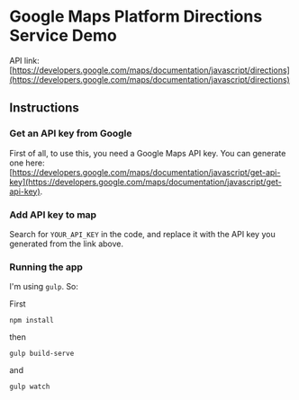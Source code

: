 # Google Maps Platform Directions Service Demo

API link: [https://developers.google.com/maps/documentation/javascript/directions](https://developers.google.com/maps/documentation/javascript/directions)

## Instructions

### Get an API key from Google

First of all, to use this, you need a Google Maps API key. You can generate one here: [https://developers.google.com/maps/documentation/javascript/get-api-key](https://developers.google.com/maps/documentation/javascript/get-api-key).

### Add API key to map

Search for `YOUR_API_KEY` in the code, and replace it with the API key you generated from the link above.

### Running the app

I'm using `gulp`. So:

First

```
npm install
```

then

```
gulp build-serve
```

and

```
gulp watch
```
